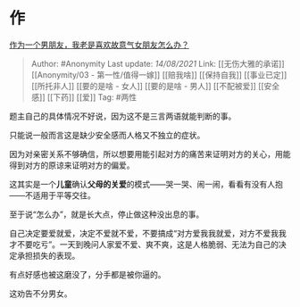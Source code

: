 # 作
[作为一个男朋友，我老是喜欢故意气女朋友怎么办？](https://www.zhihu.com/question/277982259/answer/2058482390)

> Author: #Anonymity 
> Last update: *14/08/2021* 
> Link: [[无伤大雅的承诺]] [[Anonymity/03 - 第一性/值得一嫁]] [[赔我啥]] [[保持自我]] [[事业已定]] [[所托非人]] [[要的是啥 - 女人]] [[要的是啥 - 男人]] [[不配被爱]] [[安全感]] [[下药]] [[爱]]
> Tag: #两性 


题主自己的具体情况不好说，因为这不是三言两语就能判断的事。

只能说一般而言这是缺少安全感而人格又不独立的症状。

因为对亲密关系不够确信，所以想要用能引起对方的痛苦来证明对方的关心，用能得到对方的原谅来证明对方的偏爱。

这其实是一个**儿童**确认**父母的关爱**的模式——哭一哭、闹一闹，看看有没有人抱——不适用于平等交往。

至于说“怎么办”，就是长大点，停止做这种没出息的事。

自己决定要爱就爱，决定不爱就不爱，不要搞成“对方爱我我就爱，对方不爱我我才不要吃亏”。一天到晚问人家爱不爱、爽不爽，这是人格脆弱、无法为自己的决定承担损失的表现。

有点好感也被这磨没了，分手都是被你逼的。

这劝告不分男女。

